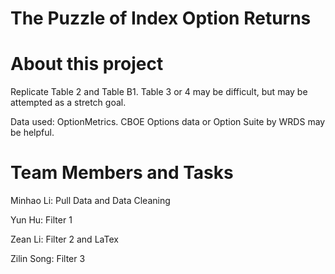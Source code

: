 The Puzzle of Index Option Returns 
==================

# About this project

Replicate Table 2 and Table B1. Table 3 or 4 may be difficult, but may be attempted as a stretch goal.

Data used: OptionMetrics. CBOE Options data or Option Suite by WRDS may be helpful.

# Team Members and Tasks

Minhao Li: Pull Data and Data Cleaning

Yun Hu: Filter 1

Zean Li: Filter 2 and LaTex

Zilin Song: Filter 3

